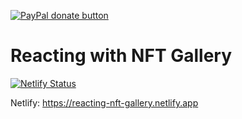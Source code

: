 
[![PayPal donate button](https://img.shields.io/badge/Reacting-NFT-orange)](https://github.com/ang-jason/gallery-nft-react-v2/)

# Reacting with NFT Gallery

[![Netlify Status](https://api.netlify.com/api/v1/badges/39beea80-9c92-423b-acca-8f949d164fd2/deploy-status)](https://app.netlify.com/sites/reacting-nft-gallery/deploys)


Netlify: https://reacting-nft-gallery.netlify.app